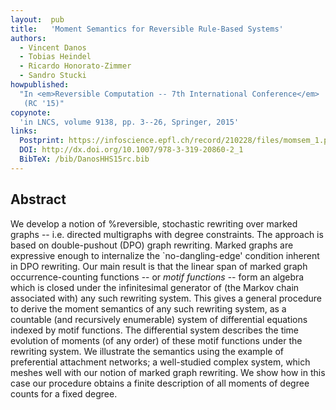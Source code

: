 ```yaml
---
layout:  pub
title:   'Moment Semantics for Reversible Rule-Based Systems'
authors:
  - Vincent Danos
  - Tobias Heindel
  - Ricardo Honorato-Zimmer
  - Sandro Stucki
howpublished:
  "In <em>Reversible Computation -- 7th International Conference</em>
   (RC '15)"
copynote:
  'in LNCS, volume 9138, pp. 3--26, Springer, 2015'
links:
  Postprint: https://infoscience.epfl.ch/record/210228/files/momsem_1.pdf
  DOI: http://dx.doi.org/10.1007/978-3-319-20860-2_1
  BibTeX: /bib/DanosHHS15rc.bib
---
```


## Abstract

We develop a notion of %reversible, stochastic rewriting over marked
graphs -- i.e. directed multigraphs with degree constraints.  The
approach is based on double-pushout (DPO) graph rewriting.  Marked
graphs are expressive enough to internalize the `no-dangling-edge'
condition inherent in DPO rewriting.  Our main result is that the
linear span of marked graph occurrence-counting functions -- or *motif
functions* -- form an algebra which is closed under the infinitesimal
generator of (the Markov chain associated with) any such rewriting
system.  This gives a general procedure to derive the moment semantics
of any such rewriting system, as a countable (and recursively
enumerable) system of differential equations indexed by motif
functions.  The differential system describes the time evolution of
moments (of any order) of these motif functions under the rewriting
system.  We illustrate the semantics using the example of preferential
attachment networks; a well-studied complex system, which meshes well
with our notion of marked graph rewriting.  We show how in this case
our procedure obtains a finite description of all moments of degree
counts for a fixed degree.
